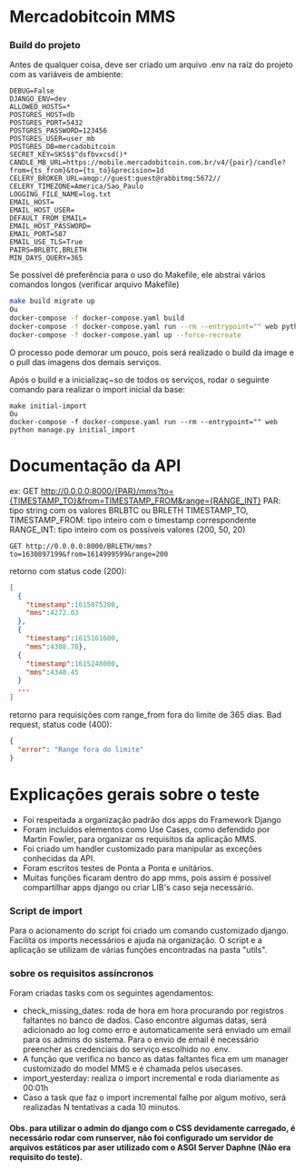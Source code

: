 # Mercadobitcoin MMS

### Build do projeto
Antes de qualquer coisa, deve ser criado um arquivo .env na raíz do projeto com as variáveis de ambiente:
```
DEBUG=False
DJANGO_ENV=dev
ALLOWED_HOSTS=*
POSTGRES_HOST=db
POSTGRES_PORT=5432
POSTGRES_PASSWORD=123456
POSTGRES_USER=user_mb
POSTGRES_DB=mercadobitcoin
SECRET_KEY=SKS$$^dsfbvxcsd()*
CANDLE_MB_URL=https://mobile.mercadobitcoin.com.br/v4/{pair}/candle?from={ts_from}&to={ts_to}&precision=1d
CELERY_BROKER_URL=amqp://guest:guest@rabbitmq:5672//
CELERY_TIMEZONE=America/Sao_Paulo
LOGGING_FILE_NAME=log.txt
EMAIL_HOST=
EMAIL_HOST_USER=
DEFAULT_FROM_EMAIL=
EMAIL_HOST_PASSWORD=
EMAIL_PORT=587
EMAIL_USE_TLS=True
PAIRS=BRLBTC,BRLETH
MIN_DAYS_QUERY=365
```
Se possível dê preferência para o uso do Makefile, ele abstrai vários comandos longos (verificar arquivo Makefile)
```bash
make build migrate up
Ou
docker-compose -f docker-compose.yaml build
docker-compose -f docker-compose.yaml run --rm --entrypoint="" web python manage.py migrate
docker-compose -f docker-compose.yaml up --force-recreate
```
O processo pode demorar um pouco, pois será realizado o build da image e o pull das imagens dos demais serviços.

Após o build e a inicializaç~so de todos os serviços, rodar o seguinte comando para realizar o import inicial da base:
```
make initial-import
Ou
docker-compose -f docker-compose.yaml run --rm --entrypoint="" web python manage.py initial_import
```

# Documentação da API
ex:
GET http://0.0.0.0:8000/{PAR}/mms?to={TIMESTAMP_TO}&from=TIMESTAMP_FROM&range={RANGE_INT}
PAR: tipo string com os valores BRLBTC ou BRLETH
TIMESTAMP_TO, TIMESTAMP_FROM: tipo inteiro com o timestamp correspondente
RANGE_INT: tipo inteiro com os possíveis valores (200, 50, 20)
```
GET http://0.0.0.0:8000/BRLETH/mms?to=1630897199&from=1614999599&range=200
```
retorno com status code (200):
```json
[
  {
    "timestamp":1615075200,
    "mms":4272.03
  },
  {
    "timestamp":1615161600,
    "mms":4308.78},
  {
    "timestamp":1615248000,
    "mms":4348.45
  }
  ...
]
```
retorno para requisições com range_from fora do limite de 365 dias. Bad request, status code (400):
```json
{
  "error": "Range fora do limite"
}
```
# Explicações gerais sobre o teste

- Foi respeitada a organização padrão dos apps do Framework Django
- Foram incluídos elementos como Use Cases, como defendido por Martin Fowler, para organizar os requisitos da aplicação MMS.
- Foi criado um handler customizado para manipular as exceções conhecidas da API.
- Foram escritos testes de Ponta a Ponta e unitários.
- Muitas funções ficaram dentro do app mms, pois assim é possível compartilhar apps django ou criar LIB's caso seja necessário.

### Script de import
Para o acionamento do script foi criado um comando customizado django. Facilita os imports necessários e ajuda na organização.
O script e a aplicação se utilizam de várias funções encontradas na pasta "utils".

### sobre os requisitos assíncronos
Foram criadas tasks com os seguintes agendamentos:
- check_missing_dates: roda de hora em hora procurando por registros faltantes no banco de dados. Caso encontre algumas datas, será adicionado ao log como erro e automaticamente será enviado um email para os admins do sistema. Para o envio de email é necessário preencher as credenciais do serviço escolhido no .env.
- A função que verifica no banco as datas faltantes fica em um manager customizado do model MMS e é chamada pelos usecases.
- import_yesterday: realiza o import incremental e roda diariamente as 00:01h
- Caso a task que faz o import incremental falhe por algum motivo, será realizadas N tentativas a cada 10 minutos.


#### Obs. para utilizar o admin do django com o CSS devidamente carregado, é necessário rodar com runserver, não foi configurado um servidor de arquivos estáticos par aser utilizado com o ASGI Server Daphne (Não era requisito do teste).